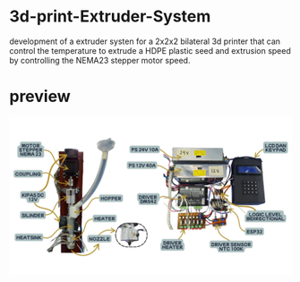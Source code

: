 # 3d-print-Extruder-System
development of a extruder systen for a 2x2x2 bilateral 3d printer that can control the temperature to extrude a HDPE plastic seed and extrusion speed by controlling the NEMA23 stepper motor speed.
# preview
<img src="extruder.webp"></img>
